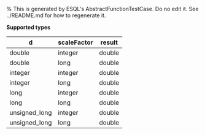 % This is generated by ESQL's AbstractFunctionTestCase. Do no edit it. See ../README.md for how to regenerate it.

**Supported types**

| d | scaleFactor | result |
| --- | --- | --- |
| double | integer | double |
| double | long | double |
| integer | integer | double |
| integer | long | double |
| long | integer | double |
| long | long | double |
| unsigned_long | integer | double |
| unsigned_long | long | double |

